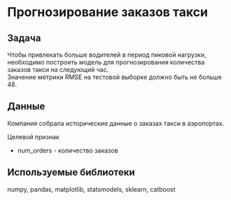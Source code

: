 # Прогнозирование заказов такси

## Задача
Чтобы привлекать больше водителей в период пиковой нагрузки, необходимо построить модель для прогнозирования количества заказов такси на следующий час.  
Значение метрики RMSE на тестовой выборке должно быть не больше 48.

## Данные
Компания собрала исторические данные о заказах такси в аэропортах.

Целевой признак  

- num_orders - количество заказов

## Используемые библиотеки  
numpy, pandas, matplotlib, statsmodels, sklearn, catboost
